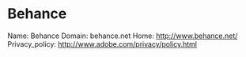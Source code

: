 
# Behance

Name: Behance
Domain: behance.net
Home: http://www.behance.net/
Privacy_policy: http://www.adobe.com/privacy/policy.html
